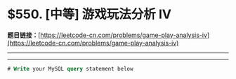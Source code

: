 # $550. [中等] 游戏玩法分析 IV

**题目链接：**[https://leetcode-cn.com/problems/game-play-analysis-iv](https://leetcode-cn.com/problems/game-play-analysis-iv)

---

<Cards card="leetcode_550_game-play-analysis-iv"></Cards>

---

```sql
# Write your MySQL query statement below
```